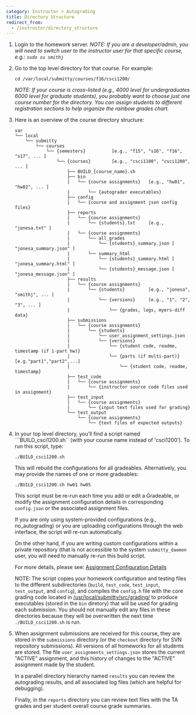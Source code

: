 ```yaml
---
category: Instructor > Autograding
title: Directory Structure
redirect_from:
  - /instructor/directory_structure
---
```


1. Login to the homework server.  _NOTE: If you are a developer/admin,
   you will need to switch user to the instructor user for that
   specific course, e.g.: `sudo su smithj`_


2. Go to the top level directory for that course.  For example:

   ``` 
   cd /var/local/submitty/courses/f16/csci1200/ 
   ```

   _NOTE: If your course is cross-listed (e.g., 4000 level for
   undergraduates 6000 level for graduate students), you probably want
   to choose just one course number for the directory.  You can assign
   students to different registration sections to help organize the
   rainbow grades chart._


3.  Here is an overview of the course directory structure:

  
     ```
     var
     └── local
         └── submitty
             └── courses
                 └── {semesters}          [e.g., "f15", "s16", "f16", "s17", ... ]
                     └── {courses}        [e.g., "csci1100", "csci1200", ... ]
                         ├── BUILD_{course_name}.sh
                         ├── bin
                         |   └── {course assignments}   [e.g., "hw01", "hw02", ... ]
                         |       └── {autograder executables}
                         ├── config
                         |   └── {course and assignment json config files}
                         ├── reports
                         |   └── {course assignments}
                         |       └── {students}.txt     [e.g., "jonesa.txt" ]
                         |   └── {course assignments}
                         |       └── all_grades  
                         |           └── {students}_summary.json [ "jonesa_summary.json" ]
                         |       └── summary_html
                         |           └── {students}_summary.html [ "jonesa_summary.html" ]
                         |           └── {students}_message.json [ "jonesa_message.json" ]
                         ├── results
                         |   └── {course assignments}
                         |       └── {students}         [e.g., "jonesa", "smithj", ... ]
                         |           └── {versions}     [e.g., "1", "2", "3", ... ]
                         |               └── {grades, logs, myers-diff data}
                         ├── submissions
                         |   └── {course assignments}
                         |       └── {students}
                         |           └── user_assignment_settings.json
                         |           └── {versions}
                         |               └── {student code, readme, timestamp (if 1-part hw)}
                         |               └── {parts (if multi-part)}[e.g."part1","part2",...]
                         |                   └── {student code, readme, timestamp}
                         ├── test_code
                         |   └── {course assignments}
                         |       └── {instructor source code files used in assignment}
                         ├── test_input
                         |   └── {course assignments}
                         |       └── {input text files used for grading}
                         └── test_output
                             └── {course assignments}
                                 └── {text files of expected outputs}
     ```
   

4. In your top level directory, you'll find a script named
   ```BUILD_csci1200.sh`` (with your course name instead of
   'csci1200').  To run this script, type:

   ```
   ./BUILD_csci1200.sh 
   ```

   This will rebuild the configurations for all gradeables.
   Alternatively, you may provide the names of one or more gradeables:

   ```
   ./BUILD_csci1200.sh hw01 hw05
   ```

   This script must be re-run each time you add or edit a
   Gradeable, or modify the assignment configuration details in
   corresponding ``config.json`` or the associated assignment files.

   If you are only using system-provided configurations (e.g.,
   no_autograding) or you are uploading configurations through the web
   interface, the script will re-run automatically.

   On the other hand, if you are writing custom configurations within
   a private repository (that is not accessible to the system
   ```submitty_daemon``` user, you will need to manually re-run this build
   script.

   For more details, please see: 
   [Assignment Configuration Details](assignment_configuration)

   NOTE: The script copies your homework configuration and testing
   files to the different subdirectories (```build```,
   ```test_code```, ```test_input```, ```test_output```, and
   ```config```), and compiles the ```config.h``` file with the core
   grading code located in
   [/usr/local/submitty/src/grading/](https://github.com/Submitty/Submitty/tree/master/grading)
   to produce executables (stored in the ```bin``` diretory) that will
   be used for grading each submission.  You should not manually edit
   any files in these directories because they will be overwritten the
   next time ```./BUILD_csci1200.sh``` is run.

5. When assignment submissions are received for this course, they are
   stored in the ``submissions`` directory (or the ``checkout``
   directory for SVN repository submissions).  All versions of all
   homeworks for all students are stored.  The file
   ``user_assignments_settings.json`` stores the current "ACTIVE"
   assignment, and this history of changes to the "ACTIVE" assignment
   made by the student.

   In a parallel directory hierarchy named ``results`` you can review
   the autograding results, and all associated log files (which are
   helpful for debugging).

   Finally, in the ``reports`` directory you can review text files with
   the TA grades and per student overall course grade summaries.